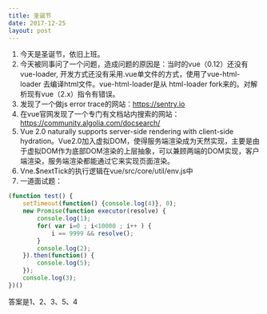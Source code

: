 ```yaml
---
title: 圣诞节
date: 2017-12-25
layout: post
---
```

1. 今天是圣诞节，依旧上班。
2. 今天被同事问了一个问题，造成问题的原因是：当时的vue（0.12）还没有vue-loader, 开发方式还没有采用.vue单文件的方式，使用了vue-html-loader 去编译html文件。vue-html-loader是从 html-loader fork来的。对解析现有vue（2.x）指令有错误。
3. 发现了一个做js error trace的网站：https://sentry.io
4. 在vue官网发现了一个专门有文档站内搜索的网站：https://community.algolia.com/docsearch/
5. Vue 2.0 naturally supports server-side rendering with client-side hydration。Vue2.0加入虚拟DOM，使得服务端渲染成为天然实现，主要是由于虚拟DOM作为底部DOM渲染的上层抽象，可以兼顾两端的DOM实现，客户端渲染，服务端渲染都能通过它来实现页面渲染。
6. Vne.$nextTick的执行逻辑在vue/src/core/util/env.js中
7. 一道面试题：
```javascript
(function test() {
    setTimeout(function() {console.log(4)}, 0);
    new Promise(function executor(resolve) {
        console.log(1);
        for( var i=0 ; i<10000 ; i++ ) {
            i == 9999 && resolve();
        }
        console.log(2);
    }).then(function() {
        console.log(5);
    });
    console.log(3);
})()
```
答案是1、2、3、5、4